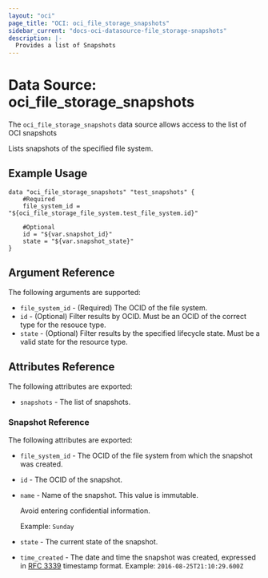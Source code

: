 ```yaml
---
layout: "oci"
page_title: "OCI: oci_file_storage_snapshots"
sidebar_current: "docs-oci-datasource-file_storage-snapshots"
description: |-
  Provides a list of Snapshots
---
```


# Data Source: oci_file_storage_snapshots
The `oci_file_storage_snapshots` data source allows access to the list of OCI snapshots

Lists snapshots of the specified file system.


## Example Usage

```hcl
data "oci_file_storage_snapshots" "test_snapshots" {
	#Required
	file_system_id = "${oci_file_storage_file_system.test_file_system.id}"

	#Optional
	id = "${var.snapshot_id}"
	state = "${var.snapshot_state}"
}
```

## Argument Reference

The following arguments are supported:

* `file_system_id` - (Required) The OCID of the file system.
* `id` - (Optional) Filter results by OCID. Must be an OCID of the correct type for the resouce type. 
* `state` - (Optional) Filter results by the specified lifecycle state. Must be a valid state for the resource type. 


## Attributes Reference

The following attributes are exported:

* `snapshots` - The list of snapshots.

### Snapshot Reference

The following attributes are exported:

* `file_system_id` - The OCID of the file system from which the snapshot was created. 
* `id` - The OCID of the snapshot.
* `name` - Name of the snapshot. This value is immutable.

	Avoid entering confidential information.

	Example: `Sunday` 
* `state` - The current state of the snapshot.
* `time_created` - The date and time the snapshot was created, expressed in [RFC 3339](https://tools.ietf.org/rfc/rfc3339) timestamp format.  Example: `2016-08-25T21:10:29.600Z` 

